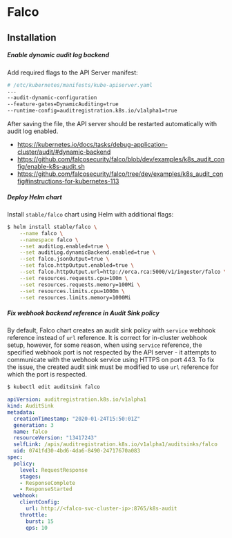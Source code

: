 # Falco

## Installation

##### Enable dynamic audit log backend

Add required flags to the API Server manifest:

  ```bash
  # /etc/kubernetes/manifests/kube-apiserver.yaml
  ...
  --audit-dynamic-configuration
  --feature-gates=DynamicAuditing=true
  --runtime-config=auditregistration.k8s.io/v1alpha1=true
  ```

After saving the file, the API server should be restarted automatically with audit log enabled.

* https://kubernetes.io/docs/tasks/debug-application-cluster/audit/#dynamic-backend
* https://github.com/falcosecurity/falco/blob/dev/examples/k8s_audit_config/enable-k8s-audit.sh
* https://github.com/falcosecurity/falco/tree/dev/examples/k8s_audit_config#instructions-for-kubernetes-113

##### Deploy Helm chart

Install `stable/falco` chart using Helm with additional flags:

  ```bash
  $ helm install stable/falco \
      --name falco \
      --namespace falco \
      --set auditLog.enabled=true \
      --set auditLog.dynamicBackend.enabled=true \
      --set falco.jsonOutput=true \
      --set falco.httpOutput.enabled=true \
      --set falco.httpOutput.url=http://orca.rca:5000/v1/ingestor/falco \
      --set resources.requests.cpu=100m \
      --set resources.requests.memory=100Mi \
      --set resources.limits.cpu=1000m \
      --set resources.limits.memory=1000Mi
  ```

##### Fix webhook backend reference in Audit Sink policy

By default, Falco chart creates an audit sink policy with `service` webhook reference instead of `url` reference. It is correct for in-cluster webhook setup, however, for some reason, when using `service` reference, the specified webhook port is not respected by the API server - it attempts to communicate with the webhook service using HTTPS on port 443. To fix the issue, the created audit sink must be modified to use `url` reference for which the port is respected.

  ```bash
  $ kubectl edit auditsink falco
  ```

  ```yaml
  apiVersion: auditregistration.k8s.io/v1alpha1
  kind: AuditSink
  metadata:
    creationTimestamp: "2020-01-24T15:50:01Z"
    generation: 3
    name: falco
    resourceVersion: "13417243"
    selfLink: /apis/auditregistration.k8s.io/v1alpha1/auditsinks/falco
    uid: 0741fd30-4bd6-4da6-8490-24717670a083
  spec:
    policy:
      level: RequestResponse
      stages:
      - ResponseComplete
      - ResponseStarted
    webhook:
      clientConfig:
        url: http://<falco-svc-cluster-ip>:8765/k8s-audit
      throttle:
        burst: 15
        qps: 10
  ```
